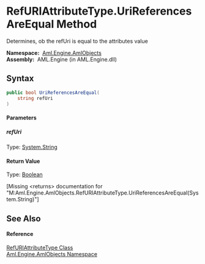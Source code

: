 RefURIAttributeType.UriReferencesAreEqual Method
================================================
Determines, ob the refUri is equal to the attributes value

  **Namespace:**  [Aml.Engine.AmlObjects][1]  
  **Assembly:**  AML.Engine (in AML.Engine.dll)

Syntax
------

```csharp
public bool UriReferencesAreEqual(
	string refUri
)
```

#### Parameters

##### *refUri*
Type: [System.String][2]  


#### Return Value
Type: [Boolean][3]  

[Missing &lt;returns> documentation for "M:Aml.Engine.AmlObjects.RefURIAttributeType.UriReferencesAreEqual(System.String)"]


See Also
--------

#### Reference
[RefURIAttributeType Class][4]  
[Aml.Engine.AmlObjects Namespace][1]  

[1]: ../README.md
[2]: https://docs.microsoft.com/dotnet/api/system.string
[3]: https://docs.microsoft.com/dotnet/api/system.boolean
[4]: README.md
[5]: https://www.automationml.org
[6]: ../../icons/logoShade.png